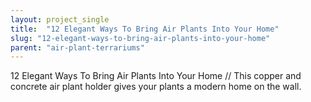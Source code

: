 ```yaml
---
layout: project_single
title:  "12 Elegant Ways To Bring Air Plants Into Your Home"
slug: "12-elegant-ways-to-bring-air-plants-into-your-home"
parent: "air-plant-terrariums"
---
```

12 Elegant Ways To Bring Air Plants Into Your Home // This copper and concrete air plant holder gives your plants a modern home on the wall.